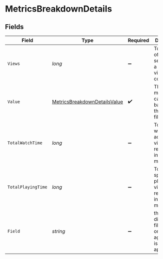 # MetricsBreakdownDetails


## Fields

| Field                                                                                   | Type                                                                                    | Required                                                                                | Description                                                                             | Example                                                                                 |
| --------------------------------------------------------------------------------------- | --------------------------------------------------------------------------------------- | --------------------------------------------------------------------------------------- | --------------------------------------------------------------------------------------- | --------------------------------------------------------------------------------------- |
| `Views`                                                                                 | *long*                                                                                  | :heavy_minus_sign:                                                                      | Total count of view sessions for a paricular video content.                             | 17                                                                                      |
| `Value`                                                                                 | [MetricsBreakdownDetailsValue](../../Models/Components/MetricsBreakdownDetailsValue.md) | :heavy_check_mark:                                                                      | The specific metric value calculated based on the applied filters.                      | 0.868748761512138                                                                       |
| `TotalWatchTime`                                                                        | *long*                                                                                  | :heavy_minus_sign:                                                                      | Total time watched across all views, represented in milliseconds.                       | 218599                                                                                  |
| `TotalPlayingTime`                                                                      | *long*                                                                                  | :heavy_minus_sign:                                                                      | Total time spent playing the video, represented in milliseconds.                        | 218599                                                                                  |
| `Field`                                                                                 | *string*                                                                                | :heavy_minus_sign:                                                                      | the value of dimension or filter value on which the aggregation is to be applied.       | Chrome                                                                                  |